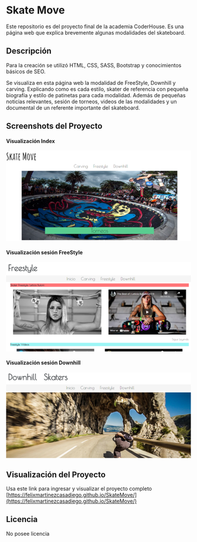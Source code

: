 # Skate Move

Este repositorio es del proyecto final de la academia CoderHouse. Es una página web que explica brevemente algunas modalidades del skateboard.

## Descripción

Para la creación se utilizó HTML, CSS, SASS, Bootstrap y conocimientos básicos de SEO.

Se visualiza en esta página web la modalidad de FreeStyle, Downhill y carving. Explicando como es cada estilo, skater de referencia con pequeña biografía y estilo de patinetas para cada modalidad. Además de pequeñas noticias relevantes, sesión de torneos, videos de las modalidades y un documental de un referente importante del skateboard.

## Screenshots del Proyecto

#### Visualización Index
![](Imagenes/MuestraIndex.png)

#### Visualización sesión FreeStyle
![](Imagenes/MuestraSesion1.png)

#### Visualización sesión Downhill
![](Imagenes/MuestraSesion2.png)

## Visualización del Proyecto

Usa este link para ingresar y visualizar el proyecto completo [https://felixmartinezcasadiego.github.io/SkateMove/](https://felixmartinezcasadiego.github.io/SkateMove/) 

## Licencia 
No posee licencia